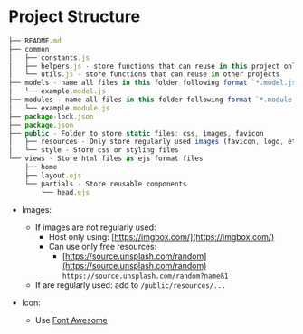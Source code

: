 # Project Structure

```js
├── README.md
├── common
│   ├── constants.js
│   ├── helpers.js - store functions that can reuse in this project only
│   └── utils.js - store functions that can reuse in other projects
├── models - name all files in this folder following format `*.model.js`
│   └── example.model.js
├── modules - name all files in this folder following format `*.module.js`
│   └── example.module.js
├── package-lock.json
├── package.json
├── public - Folder to store static files: css, images, favicon
│   ├── resources - Only store regularly used images (favicon, logo, etc)
│   └── style - Store css or styling files
└── views - Store html files as ejs format files
    ├── home
    ├── layout.ejs
    └── partials - Store reusable components
        └── head.ejs
```

- Images:

  - If images are not regularly used:
    - Host only using: [https://imgbox.com/](https://imgbox.com/)
    - Can use only free resources:
      - [https://source.unsplash.com/random](https://source.unsplash.com/random)
        `https://source.unsplash.com/random?name&1`
  - If are regularly used: add to `/public/resources/...`
- Icon:
  - Use [Font Awesome](https://fontawesome.com/)
